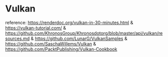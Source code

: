 # Vulkan

reference: https://renderdoc.org/vulkan-in-30-minutes.html &
https://vulkan-tutorial.com/ &
https://github.com/KhronosGroup/Khronosdotorg/blob/master/api/vulkan/resources.md &
https://github.com/LunarG/VulkanSamples &
https://github.com/SaschaWillems/Vulkan & 
https://github.com/PacktPublishing/Vulkan-Cookbook
